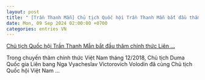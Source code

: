 ```yaml
---
layout: post
title: " [Trần Thanh Mẫn] Chủ tịch Quốc hội Trần Thanh Mẫn bắt đầu thăm chính thức Liên ..."
date: Mon, 09 Sep 2024 02:00:00 +0700
categories: entries VN
---
```

[Chủ tịch Quốc hội Trần Thanh Mẫn bắt đầu thăm chính thức Liên ...](https://baotintuc.vn/thoi-su/chu-tich-quoc-hoi-tran-thanh-man-bat-dau-tham-chinh-thuc-lien-bang-nga-20240908184024420.htm)

Trong chuyến thăm chính thức Việt Nam tháng 12/2018, Chủ tịch Duma Quốc gia Liên bang Nga Vyacheslav Victorovich Volodin đã cùng Chủ tịch Quốc hội Việt Nam ...

